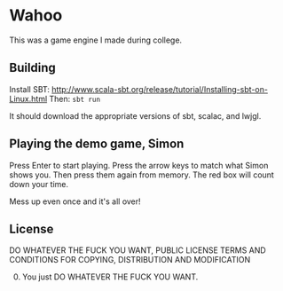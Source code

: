 # Wahoo

This was a game engine I made during college.


## Building

Install SBT: http://www.scala-sbt.org/release/tutorial/Installing-sbt-on-Linux.html
Then: `sbt run`

It should download the appropriate versions of sbt, scalac, and lwjgl.


## Playing the demo game, Simon

Press Enter to start playing.
Press the arrow keys to match what Simon shows you.
Then press them again from memory.
The red box will count down your time.

Mess up even once and it's all over!


## License

DO WHATEVER THE FUCK YOU WANT, PUBLIC LICENSE
TERMS AND CONDITIONS FOR COPYING, DISTRIBUTION AND MODIFICATION

0. You just DO WHATEVER THE FUCK YOU WANT.
